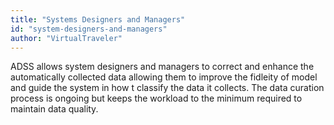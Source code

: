 ```yaml
---
title: "Systems Designers and Managers"
id: "system-designers-and-managers" 
author: "VirtualTraveler"
---
```

ADSS allows system designers and managers to correct and enhance the automatically collected data allowing them to improve the fidleity of model and guide the system in how t classify the data it collects. The data curation process is ongoing but keeps the workload to the minimum required to maintain data quality. 